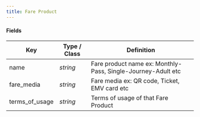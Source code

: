```yaml
---
title: Fare Product
---
```


#### Fields

| Key | Type / Class | Definition |
| --- | ----------------- | ---------- |
| name | *string* | Fare product name ex: Monthly-Pass, Single-Journey-Adult etc |
| fare_media | *string* | Fare media ex: QR code, Ticket, EMV card etc |
| terms_of_usage | *string* | Terms of usage of that Fare Product |
